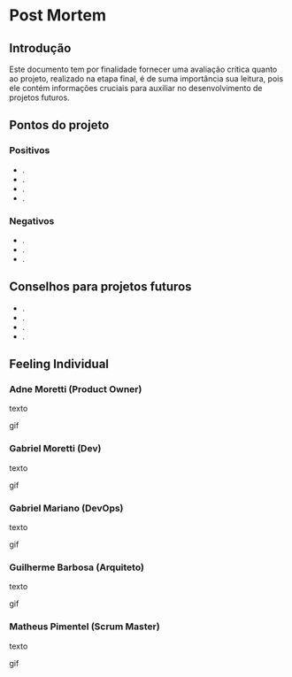 # Post Mortem

## Introdução

Este documento tem por finalidade fornecer uma avaliação crítica quanto ao projeto,
realizado na etapa final, é de suma importância sua leitura, pois ele contém informações cruciais para auxiliar no desenvolvimento de projetos futuros.

## Pontos do projeto

### Positivos

-   .
-   .
-   .
-   .

### Negativos

-   .
-   .
-   .

## Conselhos para projetos futuros

-   .
-   .
-   .
-   .

<!-- Nesta seção, seguir a ordem de cargos que desejar -->
## Feeling Individual

### Adne Moretti (Product Owner)

texto

gif

### Gabriel Moretti (Dev)

texto

gif

### Gabriel Mariano (DevOps)

texto

gif

### Guilherme Barbosa (Arquiteto)

texto

gif

### Matheus Pimentel (Scrum Master)

texto

gif